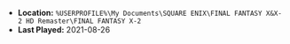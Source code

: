 * **Location:** `%USERPROFILE%\My Documents\SQUARE ENIX\FINAL FANTASY X&X-2 HD Remaster\FINAL FANTASY X-2`
* **Last Played:** 2021-08-26
